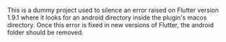 This is a dummy project used to silence an error raised on Flutter version 1.9.1 where it looks for an android directory inside the plugin's macos directory. Once this error is fixed in new versions of Flutter, the android folder should be removed.